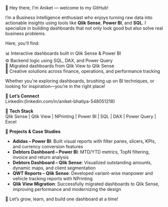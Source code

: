 🌟 Hey there, I'm Aniket — welcome to my GitHub!

I’m a Business Intelligence enthusiast who enjoys turning raw data into actionable insights using tools like **Qlik Sense**, **Power BI**, and **SQL**. I specialize in building dashboards that not only look good but also solve real business problems.

Here, you’ll find:

📊 Interactive dashboards built in Qlik Sense & Power BI  
⚙️ Backend logic using SQL, DAX, and Power Query  
🔄 Migrated dashboards from Qlik View to Qlik Sense  
🧠 Creative solutions across finance, operations, and performance tracking  

Whether you're exploring dashboards, brushing up on BI techniques, or looking for inspiration—you’re in the right place!

🔗 **Let’s Connect**  
LinkedIn:(linkedin.com/in/aniket-bhatiya-548051218)

🧰 **Tech Stack**  
Qlik Sense | Qlik View | NPrinting | Power BI | SQL | DAX | Power Query | Excel

🚀 **Projects & Case Studies**  
- **Adidas – Power BI**: Built visual reports with filter panes, slicers, KPIs, and currency conversion features  
- **Debtors Dashboard – Power BI**: MTD/YTD metrics, TopN filtering, invoice and return analysis  
- **Debtors Dashboard – Qlik Sense**: Visualized outstanding amounts, dynamic maps, and client segmentation  
- **QWT Reports – Qlik Sense**: Developed variant-wise manpower and vehicle tracking reports with NPrinting  
- **Qlik View Migration**: Successfully migrated dashboards to Qlik Sense, improving performance and modernizing the design  

💬 Let’s grow, learn, and build one dashboard at a time!
